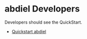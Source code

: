 # abdiel Developers

Developers should see the QuickStart.

- [Quickstart abdiel](./quickstart.html)